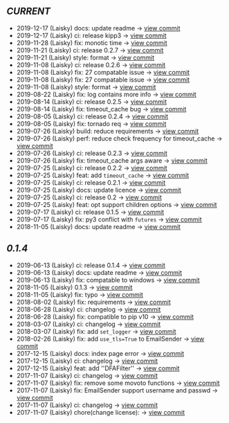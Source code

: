        
*CURRENT*
---
    
- 2019-12-17 (Laisky) docs: update readme -> [view commit](https://github.com/Laisky/kipp/commit//c933c12e9c8aca20bf327e7daac8bc7ea0c79cd4)
- 2019-12-17 (Laisky) ci: release kipp3 -> [view commit](https://github.com/Laisky/kipp/commit//43cd0dc9a39f2134261a06b8c9effc89727f9d36)
- 2019-11-28 (Laisky) fix: monotic time -> [view commit](https://github.com/Laisky/kipp/commit//7b0d0a0121f06fb7f9c0fea386ad30e92c6fe2d2)
- 2019-11-21 (Laisky) ci: release 0.2.7 -> [view commit](https://github.com/Laisky/kipp/commit//ef8608d3517dfc0ee1ae217f3aebf54e4c983837)
- 2019-11-21 (Laisky) style: format -> [view commit](https://github.com/Laisky/kipp/commit//67d8a3cb4a4c1675cdc3c26a05ccfa1afd3c00a9)
- 2019-11-08 (Laisky) ci: release 0.2.6 -> [view commit](https://github.com/Laisky/kipp/commit//76446528d2cb2cd307d74ca2a0535bd772f4d9e5)
- 2019-11-08 (Laisky) fix: 27 compatable issue -> [view commit](https://github.com/Laisky/kipp/commit//3f08ebb35cb2d85dcb803abd2cd12ebf39186a97)
- 2019-11-08 (Laisky) fix: 27 compatable issue -> [view commit](https://github.com/Laisky/kipp/commit//0031daf024b04be3764382f9a745cd95635d7956)
- 2019-11-08 (Laisky) style: format -> [view commit](https://github.com/Laisky/kipp/commit//09000859a14b69a3702b10a7d14019105bf4435b)
- 2019-08-22 (Laisky) fix: log contains more info -> [view commit](https://github.com/Laisky/kipp/commit//4c013d3e5a8f7014b078464ab49856e4d250d31e)
- 2019-08-14 (Laisky) ci: release 0.2.5 -> [view commit](https://github.com/Laisky/kipp/commit//9d0ef176629f18a4fd52bc2ef25e019f7be4317c)
- 2019-08-14 (Laisky) fix: timeout_cache bug -> [view commit](https://github.com/Laisky/kipp/commit//24132687246bd820111343ece49987f2b98148a6)
- 2019-08-05 (Laisky) ci: release 0.2.4 -> [view commit](https://github.com/Laisky/kipp/commit//2bc5bda6e7f593f89be662f46fed350c9daabded)
- 2019-08-05 (Laisky) fix: tornado req -> [view commit](https://github.com/Laisky/kipp/commit//841fc8400d2e6739a7fd0a8781d39da057da698f)
- 2019-07-26 (Laisky) build: reduce requirements -> [view commit](https://github.com/Laisky/kipp/commit//8dac88c6ee511de33731926b34ac170eb6e6e418)
- 2019-07-26 (Laisky) perf: reduce check frequency for timeout_cache -> [view commit](https://github.com/Laisky/kipp/commit//a9dff7f9fc0b854cf0a2824b3016a732671ba545)
- 2019-07-26 (Laisky) ci: release 0.2.3 -> [view commit](https://github.com/Laisky/kipp/commit//6d44db6bc3ffc9bffc5928a6c29f720bc1833e09)
- 2019-07-26 (Laisky) fix: timeout_cache args aware -> [view commit](https://github.com/Laisky/kipp/commit//ebd238685ba18dd120d002504ab2ed9c0a1f9da5)
- 2019-07-25 (Laisky) ci: release 0.2.2 -> [view commit](https://github.com/Laisky/kipp/commit//8c47bc8bcb000434ad031722ffbec963c844a1c9)
- 2019-07-25 (Laisky) feat: add `timeout_cache` -> [view commit](https://github.com/Laisky/kipp/commit//771aaf13ad5289f3f620c0a02fb082bd144089e5)
- 2019-07-25 (Laisky) ci: release 0.2.1 -> [view commit](https://github.com/Laisky/kipp/commit//77590006d26580d9284623bb4f054b8df68ecb27)
- 2019-07-25 (Laisky) docs: update licence -> [view commit](https://github.com/Laisky/kipp/commit//9f0abaf5185713d6cf65f5fb2821c2ad9a2e56c6)
- 2019-07-25 (Laisky) ci: release 0.2 -> [view commit](https://github.com/Laisky/kipp/commit//feddb393fda8f97ef5681f15ab1d8d2c01fcaac4)
- 2019-07-25 (Laisky) feat: opt support children options -> [view commit](https://github.com/Laisky/kipp/commit//2cc9c60814baa538b8b409589cdc51da1c2ded7c)
- 2019-07-17 (Laisky) ci: release 0.1.5 -> [view commit](https://github.com/Laisky/kipp/commit//621dd00895df0b8870dcb3f5b681265a008934db)
- 2019-07-17 (Laisky) fix: py3 conflict with `futures` -> [view commit](https://github.com/Laisky/kipp/commit//60188c44bc381c23d46c796db9f132e71485326f)
- 2018-11-05 (Laisky) docs: update readme -> [view commit](https://github.com/Laisky/kipp/commit//372f27464e22912d0dd639b5e618d078222a46fe)    
       
*0.1.4*
---
    
- 2019-06-13 (Laisky) ci: release 0.1.4 -> [view commit](https://github.com/Laisky/kipp/commit//337d50ea001eb9f143b453e33686fa2d8cf6e7c3)
- 2019-06-13 (Laisky) docs: update readme -> [view commit](https://github.com/Laisky/kipp/commit//32d9d23b54191dfa058b00202f16bd4d96ff1b81)
- 2019-06-13 (Laisky) fix: compatable to windows -> [view commit](https://github.com/Laisky/kipp/commit//5d4cee7c79f9f7509cb268b0f64bfc684626f9e6)
- 2018-11-05 (Laisky) 0.1.3 -> [view commit](https://github.com/Laisky/kipp/commit//2ab7b04926e086ab573551228474065764b1b796)
- 2018-11-05 (Laisky) fix: typo -> [view commit](https://github.com/Laisky/kipp/commit//7bba38cd10f5890fd500fe3d3b83b2c4c6524f07)
- 2018-08-02 (Laisky) fix: requirements -> [view commit](https://github.com/Laisky/kipp/commit//c0af07b2671ad80533609c29442477e7d8f5c5cb)
- 2018-06-28 (Laisky) ci: changelog -> [view commit](https://github.com/Laisky/kipp/commit//2e7f2f624c3b9a1c3c47bb5bf876df4f98e6cd8c)
- 2018-06-28 (Laisky) fix: compatible to pip v10 -> [view commit](https://github.com/Laisky/kipp/commit//e5b56e1fec1752dc476e38642b1fe1f7bcba8648)
- 2018-03-07 (Laisky) ci: changelog -> [view commit](https://github.com/Laisky/kipp/commit//2e8047664898c9872d4ed04407eaf520f5bcc3d0)
- 2018-03-07 (Laisky) fix: add `set_logger` -> [view commit](https://github.com/Laisky/kipp/commit//5b6938ee987c87e4baefce19b614ff4a2ce3aa26)
- 2018-02-26 (Laisky) fix: add `use_tls=True` to EmailSender -> [view commit](https://github.com/Laisky/kipp/commit//4d1340eab8d7a26d47431ed20a7d35b0b925987b)
- 2017-12-15 (Laisky) docs: index page error -> [view commit](https://github.com/Laisky/kipp/commit//447150927c760585179ff911aabc99238562aa13)
- 2017-12-15 (Laisky) ci: changelog -> [view commit](https://github.com/Laisky/kipp/commit//2429a3adc49167e4dc492e4e74c51b5daccd36f1)
- 2017-12-15 (Laisky) feat: add ''DFAFilter'' -> [view commit](https://github.com/Laisky/kipp/commit//9e386a289d0c5ed0f3c0333b792502aa36c45e61)
- 2017-11-07 (Laisky) ci: changelog -> [view commit](https://github.com/Laisky/kipp/commit//436e722efdc0fd6075ae918122fd38c040fe22b2)
- 2017-11-07 (Laisky) fix: remove some movoto functions -> [view commit](https://github.com/Laisky/kipp/commit//ea409470b7f2ca7e67bb64a539b2f2379751da1f)
- 2017-11-07 (Laisky) fix: EmailSender support username and passwd -> [view commit](https://github.com/Laisky/kipp/commit//dd6ddd842cd3fe608b7aecfb1eb6987ba6b9a331)
- 2017-11-07 (Laisky) ci: changelog -> [view commit](https://github.com/Laisky/kipp/commit//b1d726eabb088133b3b9dfe3c9c1e05db94c8a51)
- 2017-11-07 (Laisky) chore(change license): -> [view commit](https://github.com/Laisky/kipp/commit//868910994e5d5cbe2885196b9054be2384fd8f25)    
